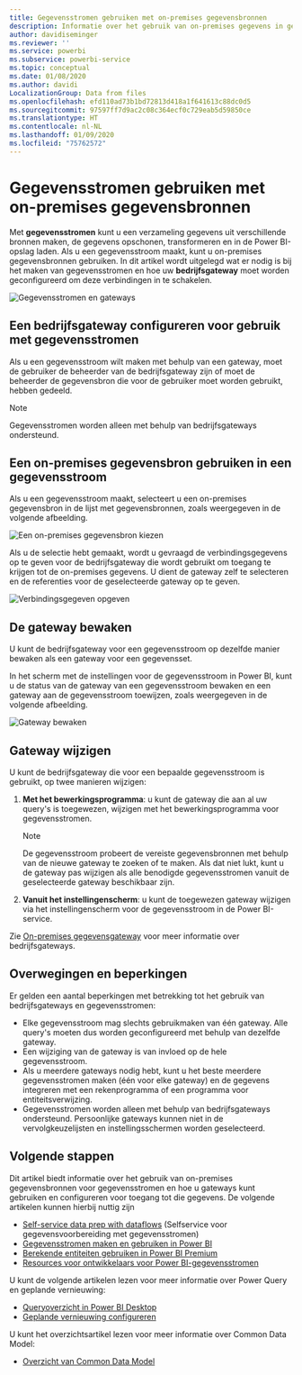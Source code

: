 ```yaml
---
title: Gegevensstromen gebruiken met on-premises gegevensbronnen
description: Informatie over het gebruik van on-premises gegevens in gegevensstromen
author: davidiseminger
ms.reviewer: ''
ms.service: powerbi
ms.subservice: powerbi-service
ms.topic: conceptual
ms.date: 01/08/2020
ms.author: davidi
LocalizationGroup: Data from files
ms.openlocfilehash: efd110ad73b1bd72813d418a1f641613c88dc0d5
ms.sourcegitcommit: 97597ff7d9ac2c08c364ecf0c729eab5d59850ce
ms.translationtype: HT
ms.contentlocale: nl-NL
ms.lasthandoff: 01/09/2020
ms.locfileid: "75762572"
---
```

# <a name="using-dataflows-with-on-premises-data-sources"></a>Gegevensstromen gebruiken met on-premises gegevensbronnen

Met **gegevensstromen** kunt u een verzameling gegevens uit verschillende bronnen maken, de gegevens opschonen, transformeren en in de Power BI-opslag laden. Als u een gegevensstroom maakt, kunt u on-premises gegevensbronnen gebruiken. In dit artikel wordt uitgelegd wat er nodig is bij het maken van gegevensstromen en hoe uw **bedrijfsgateway** moet worden geconfigureerd om deze verbindingen in te schakelen.

![Gegevensstromen en gateways](media/service-dataflows-onpremises-gateways/onpremises-gateways_01.png)

## <a name="configuring-an-enterprise-gateway-for-use-with-dataflows"></a>Een bedrijfsgateway configureren voor gebruik met gegevensstromen

Als u een gegevensstroom wilt maken met behulp van een gateway, moet de gebruiker de beheerder van de bedrijfsgateway zijn of moet de beheerder de gegevensbron die voor de gebruiker moet worden gebruikt, hebben gedeeld. 


> [!NOTE]
> Gegevensstromen worden alleen met behulp van bedrijfsgateways ondersteund.

## <a name="using-an-on-premises-data-source-in-a-dataflow"></a>Een on-premises gegevensbron gebruiken in een gegevensstroom

Als u een gegevensstroom maakt, selecteert u een on-premises gegevensbron in de lijst met gegevensbronnen, zoals weergegeven in de volgende afbeelding.

![Een on-premises gegevensbron kiezen](media/service-dataflows-onpremises-gateways/onpremises-gateways_02a.png)

Als u de selectie hebt gemaakt, wordt u gevraagd de verbindingsgegevens op te geven voor de bedrijfsgateway die wordt gebruikt om toegang te krijgen tot de on-premises gegevens. U dient de gateway zelf te selecteren en de referenties voor de geselecteerde gateway op te geven.

![Verbindingsgegeven opgeven](media/service-dataflows-onpremises-gateways/onpremises-gateways_03.png)

## <a name="monitoring-your-gateway"></a>De gateway bewaken

U kunt de bedrijfsgateway voor een gegevensstroom op dezelfde manier bewaken als een gateway voor een gegevensset.

In het scherm met de instellingen voor de gegevensstroom in Power BI, kunt u de status van de gateway van een gegevensstroom bewaken en een gateway aan de gegevensstroom toewijzen, zoals weergegeven in de volgende afbeelding.

![Gateway bewaken](media/service-dataflows-onpremises-gateways/onpremises-gateways_01.png)

## <a name="changing-a-gateway"></a>Gateway wijzigen

U kunt de bedrijfsgateway die voor een bepaalde gegevensstroom is gebruikt, op twee manieren wijzigen:

1. **Met het bewerkingsprogramma**: u kunt de gateway die aan al uw query's is toegewezen, wijzigen met het bewerkingsprogramma voor gegevensstromen.

    > [!NOTE]
    > De gegevensstroom probeert de vereiste gegevensbronnen met behulp van de nieuwe gateway te zoeken of te maken. Als dat niet lukt, kunt u de gateway pas wijzigen als alle benodigde gegevensstromen vanuit de geselecteerde gateway beschikbaar zijn.

2. **Vanuit het instellingenscherm**: u kunt de toegewezen gateway wijzigen via het instellingenscherm voor de gegevensstroom in de Power BI-service.

Zie [On-premises gegevensgateway](service-gateway-onprem.md) voor meer informatie over bedrijfsgateways.

## <a name="considerations-and-limitations"></a>Overwegingen en beperkingen

Er gelden een aantal beperkingen met betrekking tot het gebruik van bedrijfsgateways en gegevensstromen:

* Elke gegevensstroom mag slechts gebruikmaken van één gateway. Alle query's moeten dus worden geconfigureerd met behulp van dezelfde gateway.
* Een wijziging van de gateway is van invloed op de hele gegevensstroom.
* Als u meerdere gateways nodig hebt, kunt u het beste meerdere gegevensstromen maken (één voor elke gateway) en de gegevens integreren met een rekenprogramma of een programma voor entiteitsverwijzing.
* Gegevensstromen worden alleen met behulp van bedrijfsgateways ondersteund. Persoonlijke gateways kunnen niet in de vervolgkeuzelijsten en instellingsschermen worden geselecteerd.


## <a name="next-steps"></a>Volgende stappen

Dit artikel biedt informatie over het gebruik van on-premises gegevensbronnen voor gegevensstromen en hoe u gateways kunt gebruiken en configureren voor toegang tot die gegevens. De volgende artikelen kunnen hierbij nuttig zijn

* [Self-service data prep with dataflows](service-dataflows-overview.md) (Selfservice voor gegevensvoorbereiding met gegevensstromen)
* [Gegevensstromen maken en gebruiken in Power BI](service-dataflows-create-use.md)
* [Berekende entiteiten gebruiken in Power BI Premium](service-dataflows-computed-entities-premium.md)
* [Resources voor ontwikkelaars voor Power BI-gegevensstromen](service-dataflows-developer-resources.md)

U kunt de volgende artikelen lezen voor meer informatie over Power Query en geplande vernieuwing:
* [Queryoverzicht in Power BI Desktop](desktop-query-overview.md)
* [Geplande vernieuwing configureren](refresh-scheduled-refresh.md)

U kunt het overzichtsartikel lezen voor meer informatie over Common Data Model:
* [Overzicht van Common Data Model](https://docs.microsoft.com/powerapps/common-data-model/overview)

